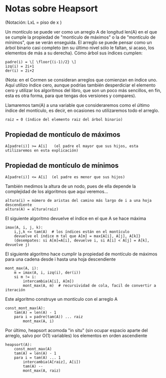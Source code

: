 # Notas sobre Heapsort

(Notación: LxL = piso de x )

Un montículo se puede ver como un arreglo A de longitud len(A) en el que se cumple la propiedad de "montículo de máximos" o la de "montículo de mínimos", que se verán enseguida. El arreglo se puede pensar como un árbol binario casi completo (en su último nivel sólo le faltan, si acaso, los elementos de más a su derecha). Cómo árbol sus índices cumplen:

    padre(i) = \[ \floor{(i-1)/2} \]
    izq(i) = 2i+1
    der(i) = 2i+2

(Nota: en el Cormen se consideran arreglos que comienzan en índice uno. Aquí utilizo índice cero, aunque podrías también desperdiciar el elemento cero y utilizar los algoritmos del libro, que son un poco más sencillos, en fin, esta es otra forma, para que tengas dos versiones y compares).

Llamaremos tam(A) a una variable que consideraremos como el último índice del montículo, es decir, en ocasiones no utilizaremos todo el arreglo.

    raiz = 0 (índice del elemento raiz del árbol binario)

## Propiedad de montículo de máximos
    A[padre(i)] >= A[i]   (el padre el mayor que sus hijos, esta utilizaremos en esta explicación)

## Propiedad de montículo de mínimos
    A[padre(i)] <= A[i]  (el padre es menor que sus hijos)

También medimos la altura de un nodo, pues de ella depende la complejidad de los algoritmos que aquí veremos...

    altura(i) = número de aristas del camino más largo de i a una hoja descendiente
    altura(A) = altura(raiz)
    
El siguiente algoritmo devuelve el índice en el que A se hace máxima

    imax(A, i, j, k):
        i,j,k <= tam(A)  # los índices están en el montículo
        devuelve el índice m tal que A[m] = max{A[i], A[j], A[k]}
        (desempates: si A[m]=A[i], devuelve i, si A[i] < A[j] = A[k], devuelve j)

El siguiente algoritmo hace cumplir la propiedad de montículo de máximos para una cadena desde i hasta una hoja descendiente
 
    mont_max(A, i):
        m = imax(A, i, izq(i), der(i))
        si m != i:
            intercambia(A[i], A[m])
            mont_max(A, m)  # recursividad de cola, facil de convertir a iteración

Este algoritmo construye un montículo con el arreglo A

    const_mont_max(A):
        tam(A) = len(A) - 1
        para i = padre(tam(A)) ... raiz
            mont_max(A, i)

Por último, heapsort acomoda "in situ" (sin ocupar espacio aparte del arreglo, salvo por O(1) variables) los elementos en orden ascendiente 
    
    heapsort(A):
        const_mont_max(A)
        tam(A) = len(A) - 1
        para i = tam(A) ... 1
            intercambia(A[raiz], A[i])
            tam(A) --
            mont_max(A, raiz)
